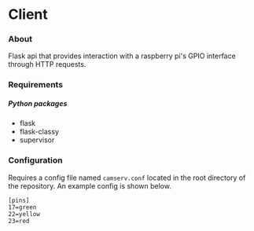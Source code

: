 # Client

### About

Flask api that provides interaction with a raspberry pi's GPIO interface through HTTP requests.

### Requirements

##### Python packages
* flask
* flask-classy
* supervisor

### Configuration

Requires a config file named `camserv.conf` located in the root directory of the repository.  An example config is shown below.

```
[pins]
17=green
22=yellow
23=red
```